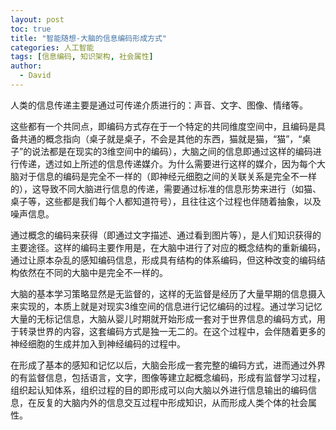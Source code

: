 ```yaml
---
layout: post
toc: true
title: "智能随想-大脑的信息编码形成方式"
categories: 人工智能
tags: [信息编码, 知识架构, 社会属性]
author:
  - David
---
```


人类的信息传递主要是通过可传递介质进行的：声音、文字、图像、情绪等。

这些都有一个共同点，即编码方式存在于一个特定的共同维度空间中，且编码是具备共通的概念指向（桌子就是桌子，不会是其他的东西，猫就是猫，“猫”，“桌子”的说法都是在现实的3维空间中的编码），大脑之间的信息即通过这样的编码进行传递，透过如上所述的信息传递媒介。为什么需要进行这样的媒介，因为每个大脑对于信息的编码是完全不一样的（即神经元细胞之间的关联关系是完全不一样的），这导致不同大脑进行信息的传递，需要通过标准的信息形势来进行（如猫、桌子等，这些都是我们每个人都知道符号），且往往这个过程也伴随着抽象，以及噪声信息。

通过概念的编码来获得（即通过文字描述、通过看到图片等），是人们知识获得的主要途径。这样的编码主要作用是，在大脑中进行了对应的概念结构的重新编码，通过让原本杂乱的感知编码信息，形成具有结构的体系编码，但这种改变的编码结构依然在不同的大脑中是完全不一样的。 

大脑的基本学习策略显然是无监督的，这样的无监督是经历了大量早期的信息摄入来实现的，本质上就是对现实3维空间的信息进行记忆编码的过程。通过学习记忆大量的无标记信息，大脑从婴儿时期就开始形成一套对于世界信息的编码方式，用于转录世界的内容，这套编码方式是独一无二的。在这个过程中，会伴随着更多的神经细胞的生成并加入到神经编码的过程中。

在形成了基本的感知和记忆以后，大脑会形成一套完整的编码方式，进而通过外界的有监督信息，包括语言，文字，图像等建立起概念编码，形成有监督学习过程，组织起认知体系，组织过程的目的即形成可以向大脑以外进行信息输出的编码信息，在反复的大脑内外的信息交互过程中形成知识，从而形成人类个体的社会属性。
